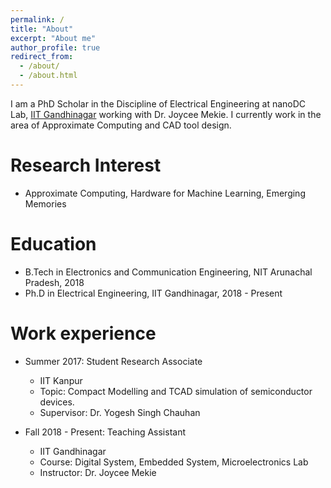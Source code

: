 ```yaml
---
permalink: /
title: "About"
excerpt: "About me"
author_profile: true
redirect_from: 
  - /about/
  - /about.html
---
```


I am a PhD Scholar in the Discipline of Electrical Engineering at nanoDC Lab, [IIT Gandhinagar](http://beta.iitgn.ac.in/?utm_source=iitgn)  working with Dr. Joycee Mekie. I currently work in the area of Approximate Computing and CAD tool design.


Research Interest
======
* Approximate Computing, Hardware for Machine Learning, Emerging Memories

Education
======
* B.Tech in Electronics and Communication Engineering, NIT Arunachal Pradesh, 2018
* Ph.D in Electrical Engineering, IIT Gandhinagar, 2018 - Present

Work experience
======
* Summer 2017: Student Research Associate
  * IIT Kanpur
  * Topic: Compact Modelling and TCAD simulation of semiconductor devices.
  * Supervisor: Dr. Yogesh Singh Chauhan

* Fall 2018 - Present: Teaching Assistant
  * IIT Gandhinagar
  * Course: Digital System, Embedded System, Microelectronics Lab
  * Instructor: Dr. Joycee Mekie
